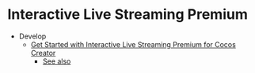 # Interactive Live Streaming Premium

-   Develop
    -   [Get Started with Interactive Live Streaming Premium for Cocos Creator](get-started.md#get-started-with-product-name-for-platform)
        -   [See also](get-started.md#see-also)

